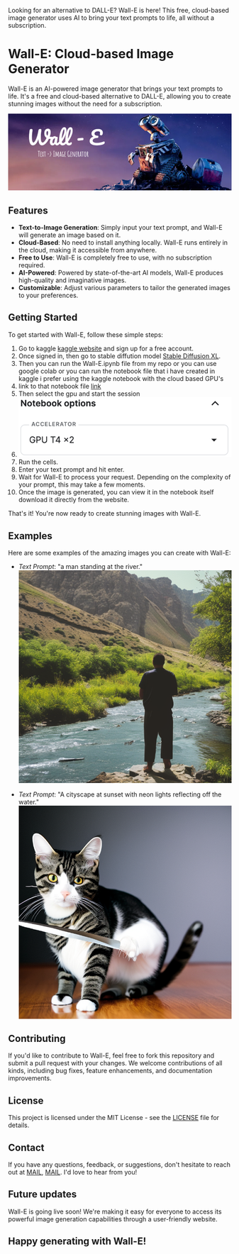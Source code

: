 Looking for an alternative to DALL-E? Wall-E is here! This free, cloud-based image generator uses AI to bring your text prompts to life, all without a subscription.
# Wall-E: Cloud-based Image Generator

Wall-E is an AI-powered image generator that brings your text prompts to life. It's a free and cloud-based alternative to DALL-E, allowing you to create stunning images without the need for a subscription.

![Wall-E Logo](https://github.com/sasank-sasi/Wall-E/blob/main/wall-e.png)

## Features

- **Text-to-Image Generation**: Simply input your text prompt, and Wall-E will generate an image based on it.
- **Cloud-Based**: No need to install anything locally. Wall-E runs entirely in the cloud, making it accessible from anywhere.
- **Free to Use**: Wall-E is completely free to use, with no subscription required.
- **AI-Powered**: Powered by state-of-the-art AI models, Wall-E produces high-quality and imaginative images.
- **Customizable**: Adjust various parameters to tailor the generated images to your preferences.

## Getting Started

To get started with Wall-E, follow these simple steps:

1. Go to kaggle [kaggle website](https://www.kaggle.com/) and sign up for a free account.
2. Once signed in, then go to stable diffution model [Stable Diffusion XL]([https://www.kaggle.com/](https://www.kaggle.com/models/stabilityai/stable-diffusion-xl)).
3. Then you can run the Wall-E.ipynb file from my repo or you can use google colab or you can run the notebook file that i have created in kaggle i prefer using the kaggle notebook with the cloud based GPU's
4. link to that notebook file [link](https://www.kaggle.com/code/sasisasank/notebook9ffa200dbb)
5. Then select the gpu and start the session
6. ![screenshot](https://github.com/sasank-sasi/Wall-E/blob/main/1.png)
7. Run the cells.
9. Enter your text prompt and hit enter.
10. Wait for Wall-E to process your request. Depending on the complexity of your prompt, this may take a few moments.
11. Once the image is generated, you can view it in the notebook itself download it directly from the website.

That's it! You're now ready to create stunning images with Wall-E.

## Examples

Here are some examples of the amazing images you can create with Wall-E:

- *Text Prompt*: "a man standing at the river."
  ![generated man](https://github.com/sasank-sasi/Wall-E/blob/main/man%20at%20river.png)

- *Text Prompt*: "A cityscape at sunset with neon lights reflecting off the water."
  ![Cat catching a knife](https://github.com/sasank-sasi/Wall-E/blob/main/cat%20with%20a%20knife.png)
## Contributing

If you'd like to contribute to Wall-E, feel free to fork this repository and submit a pull request with your changes. We welcome contributions of all kinds, including bug fixes, feature enhancements, and documentation improvements.

## License

This project is licensed under the MIT License - see the [LICENSE](LICENSE) file for details.

## Contact

If you have any questions, feedback, or suggestions, don't hesitate to reach out at [MAIL](sasisasank111@gmail.com), [MAIL](https://sasanksasi.streamlit.app/). I'd love to hear from you!

## Future updates

Wall-E is going live soon! We're making it easy for everyone to access its powerful image generation capabilities through a user-friendly website.

## Happy generating with Wall-E!
